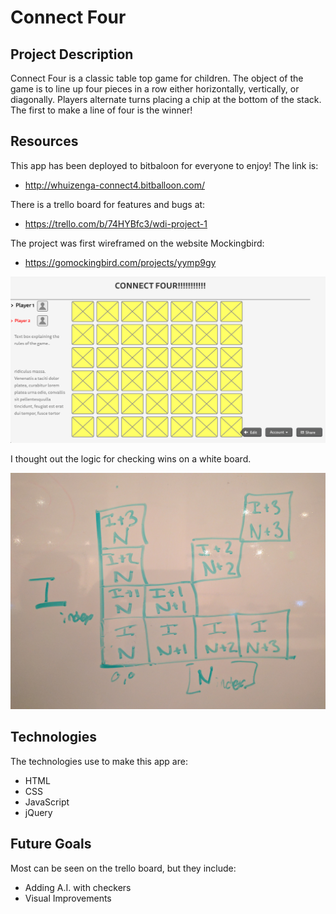 # Connect Four

## Project Description
Connect Four is a classic table top game for children. The object of the game is to line up four pieces in a row either horizontally, vertically, or diagonally. Players alternate turns placing a chip at the bottom of the stack. The first to make a line of four is the winner!


## Resources
This app has been deployed to bitbaloon for everyone to enjoy! The link is:
* http://whuizenga-connect4.bitballoon.com/

There is a trello board for features and bugs at:

* https://trello.com/b/74HYBfc3/wdi-project-1

The project was first wireframed on the website Mockingbird:

* https://gomockingbird.com/projects/yymp9gy

![Mockingbird Wireframe](https://github.com/whuizenga/connect_four/blob/master/images/mockup.png)

I thought out the logic for checking wins on a white board.

![Logic Drawing](https://github.com/whuizenga/connect_four/blob/master/images/logic_drawing.jpg)

## Technologies
The technologies use to make this app are:

* HTML
* CSS
* JavaScript
* jQuery

## Future Goals
Most can be seen on the trello board, but they include:
* Adding A.I. with checkers
* Visual Improvements